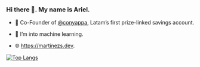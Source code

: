 ### Hi there 👋. My name is Ariel.

- 🔭 Co-Founder of [@conyappa](https://github.com/conyappa), Latam’s first prize-linked savings account.

- 🌱 I’m into machine learning.

- 🌐 https://martinezs.dev.

[![Top Langs](https://github-readme-stats.vercel.app/api/top-langs/?username=ariel-m-s&count_private=true&show_icons=true&theme=onedark&langs_count=8&layout=compact)](https://github.com/anuraghazra/github-readme-stats)
